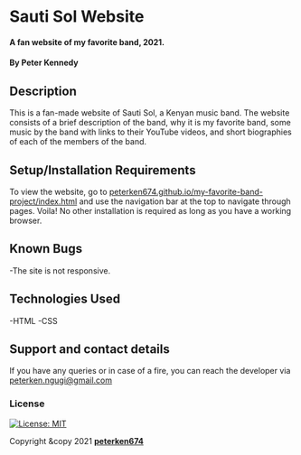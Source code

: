 # Sauti Sol Website
#### A fan website of my favorite band, 2021.
#### By **Peter Kennedy**
## Description
This is a fan-made website of Sauti Sol, a Kenyan music band. The website consists of a brief description of the band, why it is my favorite band, some music by the band with links to their YouTube videos, and short biographies of each of the members of the band.
## Setup/Installation Requirements
To view the website, go to [peterken674.github.io/my-favorite-band-project/index.html](https://peterken674.github.io/my-favorite-band-project/index.html) and use the navigation bar at the top to navigate through pages. Voila! No other installation is required as long as you have a working browser.
## Known Bugs
-The site is not responsive.
## Technologies Used
-HTML
-CSS
## Support and contact details
If you have any queries or in case of a fire, you can reach the developer via [peterken.ngugi@gmail.com](mailto:peterken.ngugi@gmail.com)
### License
 [![License: MIT](https://img.shields.io/badge/License-MIT-yellow.svg)](https://opensource.org/licenses/MIT)

Copyright &copy 2021 **[peterken674](www.github.com/peterken674)**